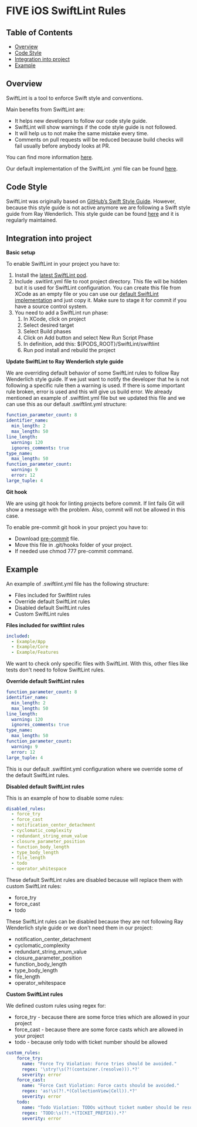 # FIVE iOS SwiftLint Rules

## Table of Contents

* [Overview](#overview)
* [Code Style](#code-style)
* [Integration into project](#integration-into-project)
* [Example](#example)

## Overview

SwiftLint is a tool to enforce Swift style and conventions.
 
Main benefits from SwiftLint are:
* It helps new developers to follow our code style guide.
* SwiftLint will show warnings if the code style guide is not followed.
* It will help us to not make the same mistake every time.
* Comments on pull requests will be reduced because build checks will fail usually before anybody looks at PR.
 
You can find more information [here](https://github.com/realm/SwiftLint).

Our default implementation of the SwiftLint .yml file can be found [here](https://github.com/fiveagency/ios-swift-guide/tree/proposal/swift-lint/SwiftLint/.swiftlint.yml).

## Code Style

SwiftLint was originally based on [GitHub’s Swift Style Guide](https://github.com/github/swift-style-guide). However, because this style guide is not active anymore we are following a Swift style guide from Ray Wenderlich. This style guide can be found [here](https://github.com/raywenderlich/swift-style-guide) and it is regularly maintained.

## Integration into project

**Basic setup**

To enable SwiftLint in your project you have to:

1. Install the [latest SwiftLint pod](https://github.com/realm/SwiftLint/tags).
1. Include .switlint.yml file to root project directory. This file will be hidden but it is used for SwiftLint configuration. You can create this file from XCode as an empty file or you can use our [default SwiftLint implementation](https://github.com/fiveagency/ios-swift-guide/tree/proposal/swift-lint/SwiftLint/.swiftlint.yml) and just copy it. Make sure to stage it for commit if you have a source control system.
1. You need to add a SwiftLint run phase:
    1. In XCode, click on project
    1. Select desired target
    1. Select Build phases
    1. Click on Add button and select New Run Script Phase
    1. In definition, add this: ${PODS_ROOT}/SwiftLint/swiftlint
    1. Run pod install and rebuild the project

**Update SwiftLint to  Ray Wenderlich style guide**

We are overriding default behavior of some SwiftLint rules to follow Ray Wenderlich style guide. If we just want to notify the developer that he is not following a specific rule then a warning is used. If there is some important rule broken, error is used and this will give us build error. We already mentioned an example of .swiftlint.yml file but we updated this file and we can use this as our default .swiftlint.yml structure:

```yaml
function_parameter_count: 8 
identifier_name: 
  min_length: 2 
  max_length: 50 
line_length: 
  warning: 120 
  ignores_comments: true 
type_name: 
  max_length: 50
function_parameter_count: 
  warning: 9 
  error: 12 
large_tuple: 4
```

**Git hook**

We are using git hook for linting projects before commit. If lint fails Git will show a message with the problem. Also, commit will not be allowed in this case.

To enable pre-commit git hook in your project you have to:
* Download [pre-commit](https://github.com/fiveagency/ios-swift-guide/tree/proposal/swift-lint/SwiftLint/pre-commit)
 file.
* Move this file in .git/hooks folder of your project.
* If needed use chmod 777 pre-commit command.

## Example

An example of .swiftlint.yml file has the following structure:
* Files included for Swiftlint rules
* Override default SwiftLint rules
* Disabled default SwiftLint rules
* Custom SwiftLint rules

**Files included for swiftlint rules**

```yaml
included: 
  - Example/App 
  - Example/Core
  - Example/Features
 ```
 
We want to check only specific files with SwiftLint. With this, other files like tests don't need to follow SwiftLint rules.

**Override default SwiftLint rules**

```yaml
function_parameter_count: 8 
identifier_name: 
  min_length: 2 
  max_length: 50 
line_length: 
  warning: 120 
  ignores_comments: true 
type_name: 
  max_length: 50
function_parameter_count: 
  warning: 9 
  error: 12 
large_tuple: 4
```

This is our default .swiftlint.yml configuration where we override some of the default SwiftLint rules.

**Disabled default SwiftLint rules**

This is an example of how to disable some rules:

```yaml
disabled_rules:
  - force_try
  - force_cast
  - notification_center_detachment
  - cyclomatic_complexity
  - redundant_string_enum_value
  - closure_parameter_position
  - function_body_length
  - type_body_length
  - file_length
  - todo
  - operator_whitespace
```
 
These default SwiftLint rules are disabled because will replace them with custom SwiftLint rules:
* force_try
* force_cast
* todo
 
These SwiftLint rules can be disabled because they are not following Ray Wenderlich style guide or we don't need them in our project:
* notification_center_detachment
* cyclomatic_complexity
* redundant_string_enum_value
* closure_parameter_position
* function_body_length
* type_body_length
* file_length
* operator_whitespace

**Custom SwiftLint rules**

We defined custom rules using regex for:
* force_try - because there are some force tries which are allowed in your project
* force_cast - because there are some force casts which are allowed in your project
* todo - because only todo with ticket number should be allowed

```yaml
custom_rules:
    force_try:
      name: "Force Try Violation: Force tries should be avoided."
      regex: '\stry!\s(?!(container.(resolve))).*?'
      severity: error
    force_cast:
      name: "Force Cast Violation: Force casts should be avoided."
      regex: 'as!\s(?!.*(CollectionView|Cell)).*?'
      severity: error
    todo:
      name: "Todo Violation: TODOs without ticket number should be resolved."
      regex: 'TODO:\s(?!.*(TICKET_PREFIX)).*?'
      severity: error
```
